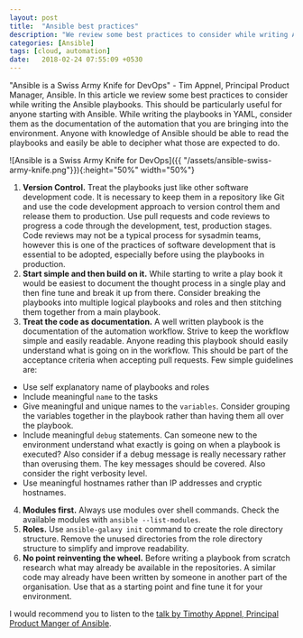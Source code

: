 ```yaml
---
layout: post
title:  "Ansible best practices"
description: "We review some best practices to consider while writing Ansible playbooks. This should be particularly useful for anyone starting with Ansible." 
categories: [Ansible]
tags: [cloud, automation]
date:   2018-02-24 07:55:09 +0530
---
```

"Ansible is a Swiss Army Knife for DevOps" - Tim Appnel, Principal Product Manager, Ansible. In this article we review some best practices to consider while writing the Ansible playbooks. This should be particularly useful for anyone starting with Ansible. While writing the playbooks in YAML, consider them as the documentation of the automation that you are bringing into the environment. Anyone with knowledge of Ansible should be able to read the playbooks and easily be able to decipher what those are expected to do.

![Ansible is a Swiss Army Knife for DevOps]({{ "/assets/ansible-swiss-army-knife.png"}}){:height="50%" width="50%"}

1. **Version Control.** Treat the playbooks just like other software development code. It is necessary to keep them in a repository like Git and use the code development approach to version control them and release them to production. Use pull requests and code reviews to progress a code through the development, test, production stages. Code reviews may not be a typical process for sysadmin teams, however this is one of the practices of software development that is essential to be adopted, especially before using the playbooks in production.
2. **Start simple and then build on it.** While starting to write a play book it would be easiest to document the thought process in a single play and then fine tune and break it up from there. Consider breaking the playbooks into multiple logical playbooks and roles and then stitching them together from a main playbook.
3. **Treat the code as documentation.** A well written playbook is the documentation of the automation workflow. Strive to keep the workflow simple and easily readable. Anyone reading this playbook should easily understand what is going on in the workflow. This should be part of the acceptance criteria when accepting pull requests. Few simple guidelines are:
* Use self explanatory name of playbooks and roles
* Include meaningful `name` to the tasks
* Give meaningful and unique names to the `variables`. Consider grouping the variables together in the playbook rather than having them all over the playbook.
* Include meaningful `debug` statements. Can someone new to the environment understand what exactly is going on when a playbook is executed? Also consider if a debug message is really necessary rather than overusing them. The key messages should be covered. Also consider the right verbosity level.
* Use meaningful hostnames rather than IP addresses and cryptic hostnames.
4. **Modules first.** Always use modules over shell commands. Check the available modules with `ansible --list-modules`.
5. **Roles.** Use `ansible-galaxy init` command to create the role directory structure. Remove the unused directories from the role directory structure to simplify and improve readability.
6. **No point reinventing the wheel.** Before writing a playbook from scratch research what may already be available in the repositories. A similar code may already have been written by someone in another part of the organisation. Use that as a starting point and fine tune it for your environment.

I would recommend you to listen to the [talk by Timothy Appnel, Principal Product Manger of Ansible](https://www.ansible.com/videos-ansible-automates-ansible-best-practices-the-essentials-nov-2017).